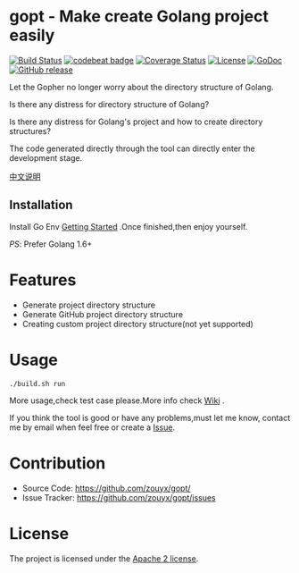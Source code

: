 # gopt - Make create Golang project easily 

[![Build Status](https://travis-ci.org/zouyx/gopt.svg?branch=master)](https://travis-ci.org/zouyx/gopt)
[![codebeat badge](https://codebeat.co/badges/e9bd6a7c-f38e-4d99-90d0-0999e78bf99d)](https://codebeat.co/projects/github-com-zouyx-gopt-master)
[![Coverage Status](https://coveralls.io/repos/github/zouyx/gopt/badge.svg?branch=master)](https://coveralls.io/github/zouyx/gopt?branch=master)
[![License](https://img.shields.io/badge/License-Apache%202.0-blue.svg)](https://opensource.org/licenses/Apache-2.0)
[![GoDoc](http://godoc.org/github.com/zouyx/gopt?status.svg)](http://godoc.org/github.com/zouyx/gopt)
[![GitHub release](https://img.shields.io/github/release/zouyx/gopt.svg)](https://github.com/zouyx/gopt/releases)

Let the Gopher no longer worry about the directory structure of Golang.

Is there any distress for directory structure of Golang?

Is there any distress for Golang's project and how to create directory structures?

The code generated directly through the tool can directly enter the development stage.

[中文说明](README_ZH.md)

Installation
------------

Install Go Env [Getting Started](http://golang.org/doc/install.html) .Once finished,then enjoy yourself.

*PS*: Prefer Golang 1.6+

# Features

* Generate project directory structure
* Generate GitHub project directory structure
* Creating custom project directory structure(not yet supported)

# Usage

``` shell
./build.sh run
```

More usage,check test case please.More info check [Wiki](https://github.com/zouyx/gopt/wiki) .

If you think the tool is good or have any problems,must let me know, contact me by email when feel free or create a [Issue](https://github.com/zouyx/gopt/issues).

# Contribution
  * Source Code: https://github.com/zouyx/gopt/
  * Issue Tracker: https://github.com/zouyx/gopt/issues

# License
The project is licensed under the [Apache 2 license](https://github.com/zouyx/agollo/blob/master/LICENSE).
